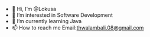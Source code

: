 - 👋 Hi, I’m @Lokusa
- 👀 I’m interested in Software Development
- 🌱 I’m currently learning Java 
- 📫 How to reach me Email:thwalambali.08@gmail.com

<!---
Lokusa/Lokusa is a ✨ special ✨ repository because its `README.md` (this file) appears on your GitHub profile.
You can click the Preview link to take a look at your changes.
--->
